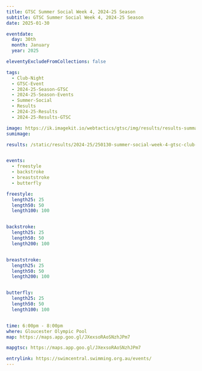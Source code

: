 ```yaml
---
title: GTSC Summer Social Week 4, 2024-25 Season
subtitle: GTSC Summer Social Week 4, 2024-25 Season
date: 2025-01-30

eventdate:
  day: 30th
  month: January
  year: 2025

eleventyExcludeFromCollections: false

tags:
  - Club-Night
  - GTSC-Event
  - 2024-25-Season-GTSC
  - 2024-25-Season-Events
  - Summer-Social
  - Results
  - 2024-25-Results
  - 2024-25-Results-GTSC

image: https://ik.imagekit.io/webtactics/gtsc/img/results/results-summary-25.jpg
sumimage: 

results: /static/results/2024-25/250130-summer-social-week-4-gtsc-club-night-results.pdf


events:
  - freestyle
  - backstroke
  - breaststroke
  - butterfly

freestyle:
  length25: 25
  length50: 50
  length100: 100


backstroke:
  length25: 25
  length50: 50
  length200: 100


breaststroke:
  length25: 25
  length50: 50
  length200: 100


butterfly:
  length25: 25
  length50: 50
  length100: 100


time: 6:00pm - 8:00pm
where: Gloucester Olympic Pool
map: https://maps.app.goo.gl/JXexsoRAoSNzhJPm7

mapgtsc: https://maps.app.goo.gl/JXexsoRAoSNzhJPm7

entrylink: https://swimcentral.swimming.org.au/events/
---
```


